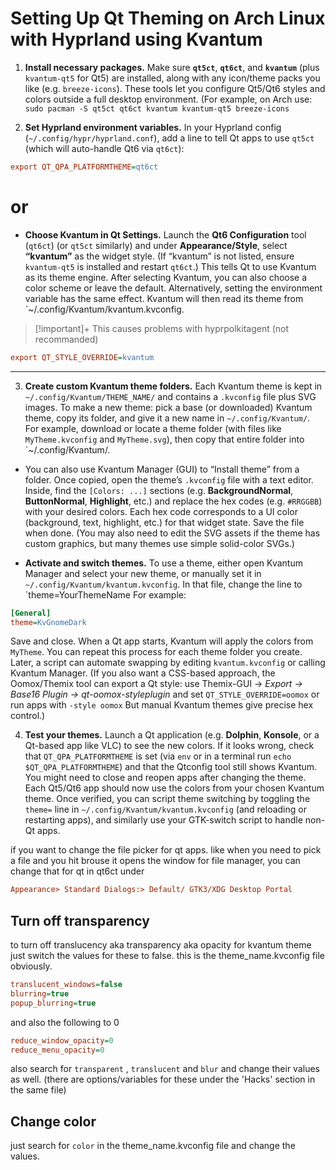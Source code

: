 # Setting Up Qt Theming on Arch Linux with Hyprland using Kvantum

1. **Install necessary packages.** Make sure **`qt5ct`**, **`qt6ct`**, and **`kvantum`** (plus `kvantum-qt5` for Qt5) are installed, along with any icon/theme packs you like (e.g. `breeze-icons`). These tools let you configure Qt5/Qt6 styles and colors outside a full desktop environment. (For example, on Arch use: `sudo pacman -S qt5ct qt6ct kvantum kvantum-qt5 breeze-icons`
    
2. **Set Hyprland environment variables.** In your Hyprland config (`~/.config/hypr/hyprland.conf`), add a line to tell Qt apps to use `qt5ct` (which will auto-handle Qt6 via `qt6ct`):

```ini
export QT_QPA_PLATFORMTHEME=qt6ct
```
# or

- **Choose Kvantum in Qt Settings.** Launch the **Qt6 Configuration** tool (`qt6ct`) (or `qt5ct` similarly) and under **Appearance/Style**, select **“kvantum”** as the widget style. (If “kvantum” is not listed, ensure `kvantum-qt5` is installed and restart `qt6ct`.) This tells Qt to use Kvantum as its theme engine. After selecting Kvantum, you can also choose a color scheme or leave the default. Alternatively, setting the environment variable has the same effect. Kvantum will then read its theme from `~/.config/Kvantum/kvantum.kvconfig.

>[!important]+ This causes problems with hyprpolkitagent (not recommanded)

```ini
export QT_STYLE_OVERRIDE=kvantum 
```

---

3. **Create custom Kvantum theme folders.** Each Kvantum theme is kept in `~/.config/Kvantum/THEME_NAME/` and contains a `.kvconfig` file plus SVG images. To make a new theme: pick a base (or downloaded) Kvantum theme, copy its folder, and give it a new name in `~/.config/Kvantum/`. For example, download or locate a theme folder (with files like `MyTheme.kvconfig` and `MyTheme.svg`), then copy that entire folder into `~/.config/Kvantum/.
- You can also use Kvantum Manager (GUI) to “Install theme” from a folder. Once copied, open the theme’s `.kvconfig` file with a text editor. Inside, find the `[Colors: ...]` sections (e.g. **BackgroundNormal**, **ButtonNormal**, **Highlight**, etc.) and replace the hex codes (e.g. `#RRGGBB`) with your desired colors. Each hex code corresponds to a UI color (background, text, highlight, etc.) for that widget state. Save the file when done. (You may also need to edit the SVG assets if the theme has custom graphics, but many themes use simple solid-color SVGs.)

- **Activate and switch themes.** To use a theme, either open Kvantum Manager and select your new theme, or manually set it in `~/.config/Kvantum/kvantum.kvconfig`. In that file, change the line to `theme=YourThemeName For example:
```ini
[General]
theme=KvGnomeDark
```    

Save and close. When a Qt app starts, Kvantum will apply the colors from `MyTheme`. You can repeat this process for each theme folder you create. Later, a script can automate swapping by editing `kvantum.kvconfig` or calling Kvantum Manager. (If you also want a CSS-based approach, the Oomox/Themix tool can export a Qt style: use Themix-GUI → _Export → Base16 Plugin → qt-oomox-styleplugin_ and set `QT_STYLE_OVERRIDE=oomox` or run apps with `-style oomox` But manual Kvantum themes give precise hex control.)


4. **Test your themes.** Launch a Qt application (e.g. **Dolphin**, **Konsole**, or a Qt-based app like VLC) to see the new colors. If it looks wrong, check that `QT_QPA_PLATFORMTHEME` is set (via `env` or in a terminal run `echo $QT_QPA_PLATFORMTHEME`) and that the Qtconfig tool still shows Kvantum. You might need to close and reopen apps after changing the theme. Each Qt5/Qt6 app should now use the colors from your chosen Kvantum theme. Once verified, you can script theme switching by toggling the `theme=` line in `~/.config/Kvantum/kvantum.kvconfig` (and reloading or restarting apps), and similarly use your GTK-switch script to handle non-Qt apps.


if you want to change the file picker for qt apps. like when you need to pick a file and you hit brouse it opens the window for file manager, you can change that for qt in qt6ct under 

```ini
Appearance> Standard Dialogs:> Default/ GTK3/XDG Desktop Portal
```



## Turn off transparency

to turn off translucency aka transparency aka opacity for kvantum theme just switch the values for these to false. this is the theme_name.kvconfig file obviously. 
```ini
translucent_windows=false
blurring=true
popup_blurring=true
```

and also the following to 0

```ini
reduce_window_opacity=0
reduce_menu_opacity=0
```


also search for `transparent` , `translucent` and `blur` and change their values as well. (there are options/variables for these under the 'Hacks' section in the same file)

## Change color
just search for `color` in the theme_name.kvconfig file and change the values. 